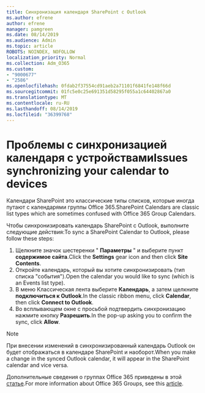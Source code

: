 ```yaml
---
title: Синхронизация календаря SharePoint с Outlook
ms.author: efrene
author: efrene
manager: pamgreen
ms.date: 08/14/2019
ms.audience: Admin
ms.topic: article
ROBOTS: NOINDEX, NOFOLLOW
localization_priority: Normal
ms.collection: Adm_O365
ms.custom:
- "9000677"
- "2586"
ms.openlocfilehash: 0fdab2f37554cd91aeb2a71101f6841fe148f66d
ms.sourcegitcommit: 01fc5e0c25e691351d58295f055a1c64402867a0
ms.translationtype: MT
ms.contentlocale: ru-RU
ms.lasthandoff: 08/14/2019
ms.locfileid: "36399768"
---
```

# <a name="issues-synchronizing-your-calendar-to-devices"></a><span data-ttu-id="4002e-102">Проблемы с синхронизацией календаря с устройствами</span><span class="sxs-lookup"><span data-stu-id="4002e-102">Issues synchronizing your calendar to devices</span></span>

<span data-ttu-id="4002e-103">Календари SharePoint это классические типы списков, которые иногда путают с календарями группы Office 365.</span><span class="sxs-lookup"><span data-stu-id="4002e-103">SharePoint Calendars are classic list types which are sometimes confused with Office 365 Group Calendars.</span></span>

<span data-ttu-id="4002e-104">Чтобы синхронизировать календарь SharePoint с Outlook, выполните следующие действия:</span><span class="sxs-lookup"><span data-stu-id="4002e-104">To sync a SharePoint Calendar to Outlook, please follow these steps:</span></span>

1. <span data-ttu-id="4002e-105">Щелкните значок шестеренки " **Параметры** " и выберите пункт **содержимое сайта**.</span><span class="sxs-lookup"><span data-stu-id="4002e-105">Click the **Settings** gear icon and then click **Site Contents**.</span></span>
2. <span data-ttu-id="4002e-106">Откройте календарь, который вы хотите синхронизировать (тип списка "события").</span><span class="sxs-lookup"><span data-stu-id="4002e-106">Open the calendar you would like to sync (which is an Events list type).</span></span>
3. <span data-ttu-id="4002e-107">В меню Классическая лента выберите **Календарь**, а затем щелкните **подключиться к Outlook**.</span><span class="sxs-lookup"><span data-stu-id="4002e-107">In the classic ribbon menu, click **Calendar**, then click **Connect to Outlook**.</span></span>
4. <span data-ttu-id="4002e-108">Во всплывающем окне с просьбой подтвердить синхронизацию нажмите кнопку **Разрешить**.</span><span class="sxs-lookup"><span data-stu-id="4002e-108">In the pop-up asking you to confirm the sync, click **Allow**.</span></span>

>[!Note]
> <span data-ttu-id="4002e-109">При внесении изменений в синхронизированный календарь Outlook он будет отображаться в календаре SharePoint и наоборот.</span><span class="sxs-lookup"><span data-stu-id="4002e-109">When you make a change in the synced Outlook calendar, it will appear in the SharePoint calendar and vice versa.</span></span>

<span data-ttu-id="4002e-110">Дополнительные сведения о группах Office 365 приведены в этой [статье](https://support.office.com/en-us/article/Learn-about-Office-365-groups-b565caa1-5c40-40ef-9915-60fdb2d97fa2).</span><span class="sxs-lookup"><span data-stu-id="4002e-110">For more information about Office 365 Groups, see this [article](https://support.office.com/en-us/article/Learn-about-Office-365-groups-b565caa1-5c40-40ef-9915-60fdb2d97fa2).</span></span>
